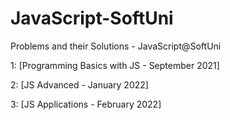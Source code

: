 # JavaScript-SoftUni
Problems and their Solutions - JavaScript@SoftUni

1: [Programming Basics with JS - September 2021]

2: [JS Advanced - January 2022]

3: [JS Applications - February 2022]
